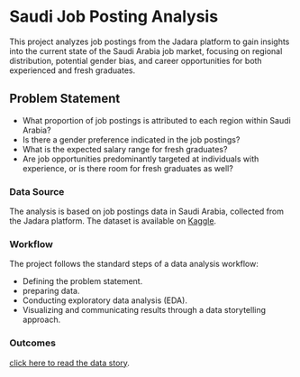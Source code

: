 # Saudi Job Posting Analysis
This project analyzes job postings from the Jadara platform to gain insights into the current state of the Saudi Arabia job market, focusing on regional distribution, potential gender bias, and career opportunities for both experienced and fresh graduates.
## Problem Statement
* What proportion of job postings is attributed to each region within Saudi Arabia?
* Is there a gender preference indicated in the job postings?
* What is the expected salary range for fresh graduates?
* Are job opportunities predominantly targeted at individuals with experience, or is there room for fresh graduates as well?
### Data Source 
The analysis is based on job postings data in Saudi Arabia, collected from the Jadara platform. The dataset is available on <a href="https://www.kaggle.com/datasets/moayadalkhozayem/job-postings-in-saudi-arabia">Kaggle</a>.
### Workflow 
The project follows the standard steps of a data analysis workflow:
* Defining the problem statement.
* preparing data.
* Conducting exploratory data analysis (EDA).
* Visualizing and communicating results through a data storytelling approach.

### Outcomes
<a href="https://saudi-job-posting-analysis.streamlit.app/">click here to read the data story</a>.
